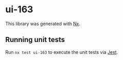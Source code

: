 # ui-163

This library was generated with [Nx](https://nx.dev).

## Running unit tests

Run `nx test ui-163` to execute the unit tests via [Jest](https://jestjs.io).
